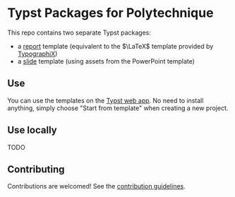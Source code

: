 # Typst Packages for Polytechnique

This repo contains two separate Typst packages:

- a [report](report/README.md) template (equivalent to the $\LaTeX$ template provided by [TypographiX](https://typographix.binets.fr/))
- a [slide](slide/README.md) template (using assets from the PowerPoint template)

## Use

You can use the templates on the [Typst web app](https://typst.app/). No need to install anything, simply choose "Start from template" when creating a new project.

## Use locally

TODO

## Contributing

Contributions are welcomed! See the [contribution guidelines](CONTRIBUTING.md).

